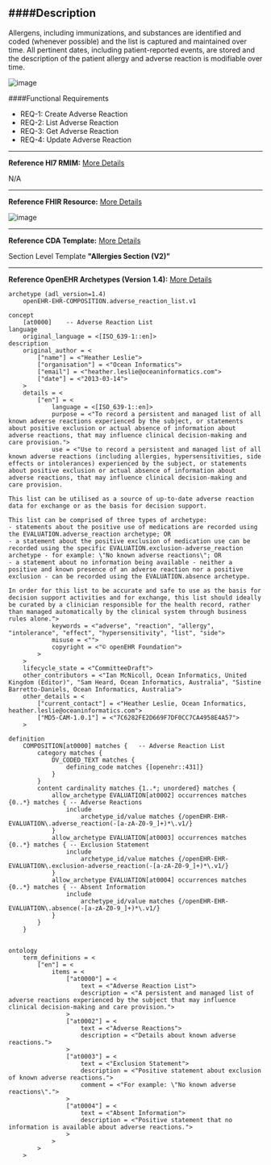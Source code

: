 ####Description
--------------

Allergens, including immunizations, and substances are identified and coded (whenever possible) and the list is captured and maintained over time. All pertinent dates, including patient-reported events, are stored and the description of the patient allergy and adverse reaction is modifiable over time.

![image](https://f.cloud.github.com/assets/4283040/1820974/3c4060c4-7117-11e3-92f6-71da534e8e24.png)

####Functional Requirements
* REQ-1: Create Adverse Reaction
* REQ-2: List Adverse Reaction
* REQ-3: Get Adverse Reaction
* REQ-4: Update Adverse Reaction

_______________________________________________________________
**Reference Hl7 RMIM:** [More Details](http://www.hl7.org/implement/standards/product_brief.cfm?product_id=306)

N/A
_______________________________________________________________
**Reference FHIR Resource:**
[More Details](http://www.hl7.org/implement/standards/fhir/adversereaction.html)

![image](https://f.cloud.github.com/assets/4283040/1821071/e411ebf0-711d-11e3-946d-a448b6385e0a.png)

_______________________________________________________________
**Reference CDA Template:** [More Details](http://www.hl7.org/Special/committees/structure/index.cfm)

Section Level Template **"Allergies Section (V2)"**
_______________________________________________________________
**Reference OpenEHR Archetypes (Version 1.4):** [More Details](http://www.openehr.org/ckm/)

```
archetype (adl_version=1.4)
	openEHR-EHR-COMPOSITION.adverse_reaction_list.v1

concept
	[at0000]	-- Adverse Reaction List
language
	original_language = <[ISO_639-1::en]>
description
	original_author = <
		["name"] = <"Heather Leslie">
		["organisation"] = <"Ocean Informatics">
		["email"] = <"heather.leslie@oceaninformatics.com">
		["date"] = <"2013-03-14">
	>
	details = <
		["en"] = <
			language = <[ISO_639-1::en]>
			purpose = <"To record a persistent and managed list of all known adverse reactions experienced by the subject, or statements about positive exclusion or actual absence of information about adverse reactions, that may influence clinical decision-making and care provision.">
			use = <"Use to record a persistent and managed list of all known adverse reactions (including allergies, hypersensitivities, side effects or intolerances) experienced by the subject, or statements about positive exclusion or actual absence of information about adverse reactions, that may influence clinical decision-making and care provision. 

This list can be utilised as a source of up-to-date adverse reaction data for exchange or as the basis for decision support. 

This list can be comprised of three types of archetype:
- statements about the positive use of medications are recorded using the EVALUATION.adverse_reaction archetype; OR
- a statement about the positive exclusion of medication use can be recorded using the specific EVALUATION.exclusion-adverse_reaction archetype - for example: \"No known adverse reactions\"; OR
- a statement about no information being available - neither a positive and known presence of an adverse reaction nor a positive exclusion - can be recorded using the EVALUATION.absence archetype.

In order for this list to be accurate and safe to use as the basis for decision support activities and for exchange, this list should ideally be curated by a clinician responsible for the health record, rather than managed automatically by the clinical system through business rules alone.">
			keywords = <"adverse", "reaction", "allergy", "intolerance", "effect", "hypersensitivity", "list", "side">
			misuse = <"">
			copyright = <"© openEHR Foundation">
		>
	>
	lifecycle_state = <"CommitteeDraft">
	other_contributors = <"Ian McNicoll, Ocean Informatics, United Kingdom (Editor)", "Sam Heard, Ocean Informatics, Australia", "Sistine Barretto-Daniels, Ocean Informatics, Australia">
	other_details = <
		["current_contact"] = <"Heather Leslie, Ocean Informatics, heather.leslie@oceaninformatics.com">
		["MD5-CAM-1.0.1"] = <"7C6282FE2D669F7DF0CC7CA4958E4A57">
	>

definition
	COMPOSITION[at0000] matches {	-- Adverse Reaction List
		category matches {
			DV_CODED_TEXT matches {
				defining_code matches {[openehr::431]}
			}
		}
		content cardinality matches {1..*; unordered} matches {
			allow_archetype EVALUATION[at0002] occurrences matches {0..*} matches {	-- Adverse Reactions
				include
					archetype_id/value matches {/openEHR-EHR-EVALUATION\.adverse_reaction(-[a-zA-Z0-9_]+)*\.v1/}
			}
			allow_archetype EVALUATION[at0003] occurrences matches {0..*} matches {	-- Exclusion Statement
				include
					archetype_id/value matches {/openEHR-EHR-EVALUATION\.exclusion-adverse_reaction(-[a-zA-Z0-9_]+)*\.v1/}
			}
			allow_archetype EVALUATION[at0004] occurrences matches {0..*} matches {	-- Absent Information
				include
					archetype_id/value matches {/openEHR-EHR-EVALUATION\.absence(-[a-zA-Z0-9_]+)*\.v1/}
			}
		}
	}


ontology
	term_definitions = <
		["en"] = <
			items = <
				["at0000"] = <
					text = <"Adverse Reaction List">
					description = <"A persistent and managed list of adverse reactions experienced by the subject that may influence clinical decision-making and care provision.">
				>
				["at0002"] = <
					text = <"Adverse Reactions">
					description = <"Details about known adverse reactions.">
				>
				["at0003"] = <
					text = <"Exclusion Statement">
					description = <"Positive statement about exclusion of known adverse reactions.">
					comment = <"For example: \"No known adverse reactions\".">
				>
				["at0004"] = <
					text = <"Absent Information">
					description = <"Positive statement that no information is available about adverse reactions.">
				>
			>
		>
	>
```
